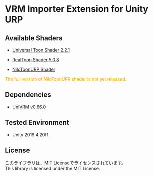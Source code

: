 # VRM Importer Extension for Unity URP

## Available Shaders
- [Universal Toon Shader 2.2.1](https://github.com/unity3d-jp/UnityChanToonShaderVer2_Project/releases/tag/urp-2.2.1)

- [RealToon Shader 5.0.8](https://assetstore.unity.com/packages/vfx/shaders/realtoon-65518)

- [NiloToonURP Shader](https://github.com/ColinLeung-NiloCat/UnityURPToonLitShaderExample)  
<span style="color: orange;">
The full version of NiloToonUPR shader is not yet released.
</span>

## Dependencies
- [UniVRM v0.66.0](https://github.com/vrm-c/UniVRM/releases/tag/v0.66.0)  

## Tested Environment
- Unity 2019.4.20f1

## License
このライブラリは、MIT Licenseでライセンスされています。   
This library is licensed under the MIT License.
